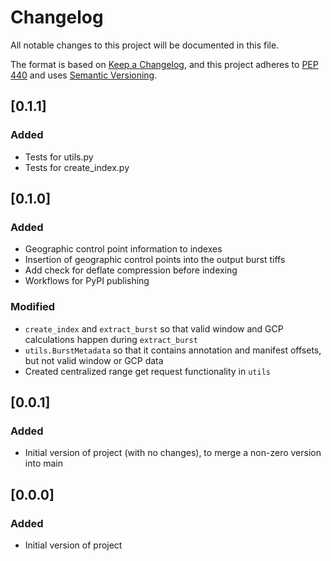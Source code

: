 # Changelog

All notable changes to this project will be documented in this file.

The format is based on [Keep a Changelog](https://keepachangelog.com/en/1.0.0/),
and this project adheres to [PEP 440](https://www.python.org/dev/peps/pep-0440/)
and uses [Semantic Versioning](https://semver.org/spec/v2.0.0.html).


## [0.1.1]

### Added
* Tests for utils.py
* Tests for create_index.py

## [0.1.0]

### Added
* Geographic control point information to indexes
* Insertion of geographic control points into the output burst tiffs
* Add check for deflate compression before indexing
* Workflows for PyPI publishing

### Modified
* `create_index` and `extract_burst` so that valid window and GCP calculations happen during `extract_burst`
* `utils.BurstMetadata` so that it contains annotation and manifest offsets, but not valid window or GCP data
* Created centralized range get request functionality in `utils`

## [0.0.1]

### Added
* Initial version of project (with no changes), to merge a non-zero version into main

## [0.0.0]

### Added
* Initial version of project

